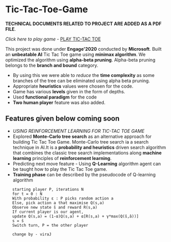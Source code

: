 # Tic-Tac-Toe-Game
**TECHNICAL DOCUMENTS RELATED TO PROJECT ARE ADDED AS A PDF FILE**.

*Click here to play game* - [PLAY TIC-TAC TOE](https://prasenjit07.github.io/Tic-Tac-Toe-Game/)

This project was done under **Engage'2020** conducted by **Microsoft**.
Built an **unbeatable AI** Tic Tac Toe game using **minimax algorithm**.
We optimized the algorithm using **alpha-beta pruning**.
Alpha-beta pruning belongs to the **branch and bound** category.
* By using this we were able to *reduce* the **time complexity** as some branches of the tree can be eliminated using alpha beta pruning.
* Appropriate **heuristics** values were chosen for the code.
* Game has various **levels** given in the form of depths.
* Used **functional paradigm** for the code
* **Two human player** feature was also added.
## **Features** given below coming soon
* *USING REINFORCEMENT LEARNING FOR TIC-TAC TOE GAME*
* Explored **Monte-Carlo tree search** as an alternative approach for building Tic Tac Toe Game. Monte-Carlo tree search ia a search technique in AI.It is a **probability and heuristics** driven search algorithm that combines the classic tree search implementations along **machine learning** principles of **reinforcement learning**.
* Predicting next move feature - Using **Q-Learning** algorithm agent can be taught how to play the Tic Tac Toe game.
* **Training phase** can be described by the pseudocode of Q-learning algorithm
```-Initialise: Q(s,a) = 0, starting state s, 
   starting player P, iterations N
   for t = 0 : N
   With probability ε : P picks random action a
   Else, pick action a that maximise Q(s,a)
   Observe new state ŝ and reward R(s,a)
   If current player is our agent, 
   update Q(s,a) = (1-α)Q(s,a) + α[R(s,a) + γ*max(Q(ŝ,â))]
   s = ŝ
   Switch turn, P = the other player

   change by - viraJ
